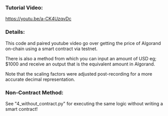 ### Tutorial Video:
https://youtu.be/a-CK4UzqvDc

### Details:
This code and paired youtube video go over getting the price of Algorand on-chain using a smart contract via testnet.

There is also a method from which you can input an amount of USD eg; $1000 and receive an output that is the equivalent amount in Algorand.

Note that the scaling factors were adjusted post-recording for a more accurate decimal representation.

### Non-Contract Method:
See "4_without_contract.py" for executing the same logic without writing a smart contract!
